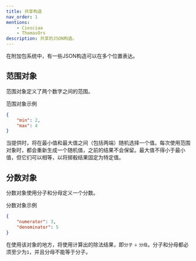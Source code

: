 ```yaml
---
title: 共享构造
nav_order: 1
mentions:
    - Ciosciaa
    - ThomasOrs
description: 共享的JSON构造。
---
```


在附加包系统中，有一些JSON构造可以在多个位置表达。

## 范围对象

范围对象定义了两个数字之间的范围。

<CodeHeader>范围对象示例</CodeHeader>

```json
{
	"min": 2,
	"max": 4
}
```

当提供时，将在最小值和最大值之间（包括两端）随机选择一个值。每次使用范围对象时，都会重新生成一个随机值，之前的结果不会保留。最大值不得小于最小值，但它们可以相等，以将掷骰结果固定为特定值。

## 分数对象

分数对象使用分子和分母定义一个分数。

<CodeHeader>分数对象示例</CodeHeader>

```json
{
	"numerator": 3,
	"denominator": 5
}
```

在使用该对象的地方，将使用计算出的除法结果，即`分子` ÷ `分母`。分子和分母都必须至少为`1`，并且分母不能等于分子。